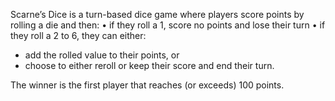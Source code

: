 
Scarne’s Dice is a turn-based dice game where players score points by
rolling a die and then:
• if they roll a 1, score no points and lose their turn
• if they roll a 2 to 6, they can either:
- add the rolled value to their points, or
- choose to either reroll or keep their score and end their turn. 

The winner is the first player that reaches (or exceeds) 100 points.
